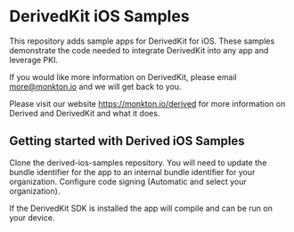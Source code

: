 # DerivedKit iOS Samples

This repository adds sample apps for DerivedKit for iOS. These samples demonstrate the code needed to integrate DerivedKit into any app and leverage PKI.

If you would like more information on DerivedKit, please email more@monkton.io and we will get back to you.

Please visit our website https://monkton.io/derived for more information on Derived and DerivedKit and what it does.

## Getting started with Derived iOS Samples 

Clone the derived-ios-samples repository. You will need to update the bundle identifier for the app to an internal bundle identifier for your organization. Configure code signing (Automatic and select your organization).

If the DerivedKit SDK is installed the app will compile and can be run on your device. 

